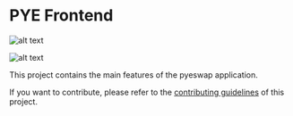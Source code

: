 # PYE Frontend

![alt text](https://iili.io/HascFCG.png)

![alt text](https://iili.io/HaswKMB.png)

This project contains the main features of the pyeswap application.

If you want to contribute, please refer to the [contributing guidelines](./CONTRIBUTING.md) of this project.
